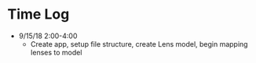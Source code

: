 # Time Log

- 9/15/18 2:00-4:00
  - Create app, setup file structure, create Lens model, begin mapping
  lenses to model
